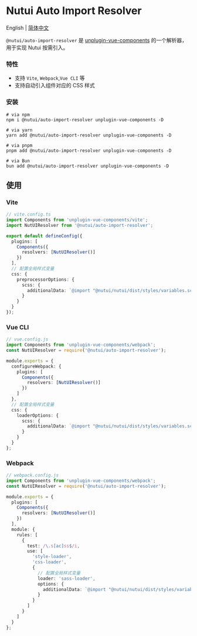 # Nutui Auto Import Resolver

English | [简体中文](./README.zh-CN.md)

`@nutui/auto-import-resolver` 是 [unplugin-vue-components](https://github.com/unplugin/unplugin-vue-components) 的一个解析器，用于实现 Nutui 按需引入。

### 特性

- 支持 `Vite`, `Webpack`,`Vue CLI` 等
- 支持自动引入组件对应的 CSS 样式

### 安装

```shell
# via npm
npm i @nutui/auto-import-resolver unplugin-vue-components -D

# via yarn
yarn add @nutui/auto-import-resolver unplugin-vue-components -D

# via pnpm
pnpm add @nutui/auto-import-resolver unplugin-vue-components -D

# via Bun
bun add @nutui/auto-import-resolver unplugin-vue-components -D
```

## 使用

### Vite

```ts
// vite.config.ts
import Components from 'unplugin-vue-components/vite';
import NutUIResolver from '@nutui/auto-import-resolver';

export default defineConfig({
  plugins: [
    Components({
      resolvers: [NutUIResolver()]
    })
  ],
  // 配置全局样式变量
  css: {
    preprocessorOptions: {
      scss: {
        additionalData: `@import "@nutui/nutui/dist/styles/variables.scss";`
      }
    }
  }
});
```

### Vue CLI

```ts
// vue.config.js
import Components from 'unplugin-vue-components/webpack';
const NutUIResolver = require('@nutui/auto-import-resolver');

module.exports = {
  configureWebpack: {
    plugins: [
      Components({
        resolvers: [NutUIResolver()]
      })
    ]
  },
  // 配置全局样式变量
  css: {
    loaderOptions: {
      scss: {
        additionalData: `@import "@nutui/nutui/dist/styles/variables.scss";`
      }
    }
  }
};
```

### Webpack

```ts
// webpack.config.js
import Components from 'unplugin-vue-components/webpack';
const NutUIResolver = require('@nutui/auto-import-resolver');

module.exports = {
  plugins: [
    Components({
      resolvers: [NutUIResolver()]
    })
  ],
  module: {
    rules: [
      {
        test: /\.s[ac]ss$/i,
        use: [
          'style-loader',
          'css-loader',
          {
            // 配置全局样式变量
            loader: 'sass-loader',
            options: {
              additionalData: `@import "@nutui/nutui/dist/styles/variables.scss";`
            }
          }
        ]
      }
    ]
  }
};
```
